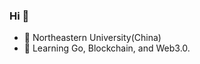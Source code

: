 ### Hi 👋
- 🔭 Northeastern University(China)
- 🌱 Learning Go, Blockchain, and Web3.0.


<!-- ![icyclv's github language](https://github-readme-stats.vercel.app/api/top-langs?username=icyclv&show_icons=true&hide_border=true&theme=onedark) -->

<!--
**icyclv/icyclv** is a ✨ _special_ ✨ repository because its `README.md` (this file) appears on your GitHub profile.

Here are some ideas to get you started:

- 🔭 I’m currently working on ...
- 🌱 I’m currently learning ...
- 👯 I’m looking to collaborate on ...
- 🤔 I’m looking for help with ...
- 💬 Ask me about ...
- 📫 How to reach me: ...
- 😄 Pronouns: ...
- ⚡ Fun fact: ...
-->
